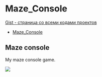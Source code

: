 
# Maze_Console


<a href="https://gist.github.com/SlavikArt/16b0b0c012d38a077f6c6e6dc2755ec6">Gist - страница со всеми кодами проектов</a>

* [Maze_Console](Maze_Console)

<p align="center">
    <h2>Maze console</h2>
    <p>My maze console game.</p>
    <img src="images/Maze_Console.gif">
</p>